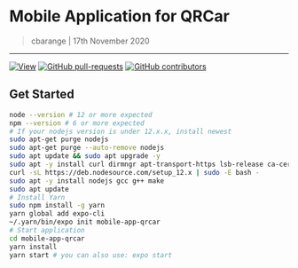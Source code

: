 # Mobile Application for QRCar
> cbarange | 17th November 2020
---
[![View](https://views.whatilearened.today/views/github/QRCar/mobile-app-qrcar.svg)](https://github.com/QRCar/mobile-app-qrcar)
[![GitHub pull-requests](https://img.shields.io/github/issues-pr/QRCar/mobile-app-qrcar)](https://GitHub.com/QRCar/mobile-app-qrcar/pulls)
[![GitHub contributors](https://img.shields.io/github/contributors/QRCar/mobile-app-qrcar)](https://GitHub.com/QRCar/mobile-app-qrcar/contributors/)

## Get Started

```bash
node --version # 12 or more expected
npm --version # 6 or more expected
# If your nodejs version is under 12.x.x, install newest
sudo apt-get purge nodejs
sudo apt-get purge --auto-remove nodejs
sudo apt update && sudo apt upgrade -y
sudo apt -y install curl dirmngr apt-transport-https lsb-release ca-certificates
curl -sL https://deb.nodesource.com/setup_12.x | sudo -E bash -
sudo apt -y install nodejs gcc g++ make
sudo apt update
# Install Yarn
sudo npm install -g yarn
yarn global add expo-cli
~/.yarn/bin/expo init mobile-app-qrcar
# Start application
cd mobile-app-qrcar
yarn install
yarn start # you can also use: expo start
``` 


